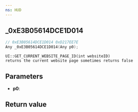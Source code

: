 ```yaml
---
ns: HUD
---
```

## _0xE3B05614DCE1D014

```c
// 0xE3B05614DCE1D014 0xD217EE7E
Any _0xE3B05614DCE1D014(Any p0);
```

```
UI::GET_CURRENT_WEBSITE_PAGE_ID(int websiteID)  
returns the current website page sometimes returns false  
```

## Parameters
* **p0**: 

## Return value
